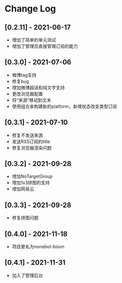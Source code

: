 # Change Log

## [0.2.11] - 2021-06-17
- 增加了简单的单元测试
- 增加了管理员直接管理订阅的能力

## [0.3.0] - 2021-07-06
- 微博tag支持
- 修复bug
- 增加微博超话和纯文字支持
- 更改浏览器配置
- 将“来源”移动到文末
- 使用组合来构建新的platform，新增状态改变类型订阅

## [0.3.1] - 2021-07-10
- 修复不发送来源
- 发送RSS订阅的title
- 修复浏览器渲染问题

## [0.3.2] - 2021-09-28
- 增加NoTargetGroup
- 增加1x3拼图的支持
- 增加网易云

## [0.3.3] - 2021-09-28
- 修复拼图问题

## [0.4.0] - 2021-11-18
- 项目更名为nonebot-bison

## [0.4.1] - 2021-11-31
- 加入了管理后台
